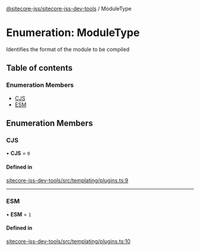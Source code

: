 [@sitecore-jss/sitecore-jss-dev-tools](../README.md) / ModuleType

# Enumeration: ModuleType

Identifies the format of the module to be compiled

## Table of contents

### Enumeration Members

- [CJS](ModuleType.md#cjs)
- [ESM](ModuleType.md#esm)

## Enumeration Members

### CJS

• **CJS** = ``0``

#### Defined in

[sitecore-jss-dev-tools/src/templating/plugins.ts:9](https://github.com/Sitecore/jss/blob/c6b08dfa4/packages/sitecore-jss-dev-tools/src/templating/plugins.ts#L9)

___

### ESM

• **ESM** = ``1``

#### Defined in

[sitecore-jss-dev-tools/src/templating/plugins.ts:10](https://github.com/Sitecore/jss/blob/c6b08dfa4/packages/sitecore-jss-dev-tools/src/templating/plugins.ts#L10)

